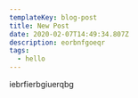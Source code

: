```yaml
---
templateKey: blog-post
title: New Post
date: 2020-02-07T14:49:34.807Z
description: eorbnfgoeqr
tags:
  - hello
---
```

iebrfierbgiuerqbg
